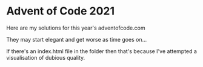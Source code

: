 # Advent of Code 2021

Here are my solutions for this year's adventofcode.com

They may start elegant and get worse as time goes on...

If there's an index.html file in the folder then that's because I've attempted a visualisation of dubious quality.